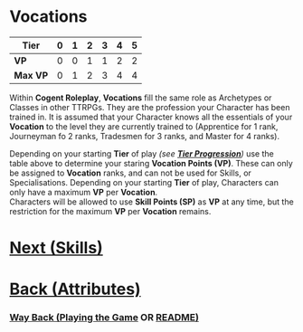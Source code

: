 # Vocations

| Tier | 0 | 1 | 2 | 3 | 4 | 5 |
| --- | --- | --- | --- | --- | --- | --- |
| **VP** | 0 | 0 | 1 | 1 | 2 | 2 |
| **Max VP** | 0 | 1 | 2 | 3 | 4 | 4 |

Within **Cogent Roleplay**, **Vocations** fill the same role as Archetypes or Classes in other TTRPGs.  They are the profession your Character has been trained in.  It is assumed that your Character knows all the essentials of your **Vocation** to the level they are currently trained to (Apprentice for 1 rank, Journeyman fo 2 ranks, Tradesmen for 3 ranks, and Master for 4 ranks).

Depending on your starting **Tier** of play *(see **[Tier Progression](<Tier Progression.md>)**)* use the table above to determine your staring **Vocation Points (VP)**.  These can only be assigned to **Vocation** ranks, and can not be used for Skills, or Specialisations.  Depending on your starting **Tier** of play, Characters can only have a maximum **VP** per **Vocation**.  
Characters will be allowed to use **Skill Points (SP)** as **VP** at any time, but the restriction for the maximum **VP** per **Vocation** remains.


# [Next (Skills)](<Skills.md>) 

# [Back (Attributes)](<Attributes.md>) 


### [Way Back (Playing the Game](<Playing the Game - MOC.md>) OR [README)](<../README.md>) 